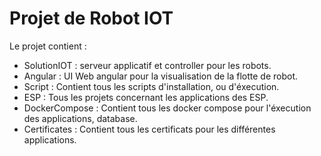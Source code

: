 # Projet de Robot IOT

Le projet contient :

- SolutionIOT : serveur applicatif et controller pour les robots.
- Angular : UI Web angular pour la visualisation de la flotte de robot.
- Script : Contient tous les scripts d'installation, ou d'éxecution. 
- ESP : Tous les projets concernant les applications des ESP.
- DockerCompose : Contient tous les docker compose pour l'éxecution des applications, database.
- Certificates : Contient tous les certificats pour les différentes applications.